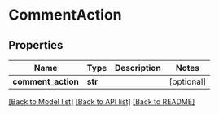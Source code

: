 # CommentAction

## Properties
Name | Type | Description | Notes
------------ | ------------- | ------------- | -------------
**comment_action** | **str** |  | [optional] 

[[Back to Model list]](../README.md#documentation-for-models) [[Back to API list]](../README.md#documentation-for-api-endpoints) [[Back to README]](../README.md)


